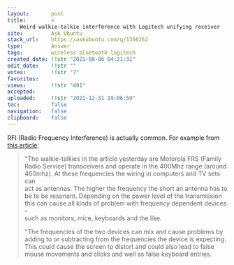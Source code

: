 ```yaml
---
layout:       post
title:        >
    Weird walkie-talkie interference with Logitech unifying receiver
site:         Ask Ubuntu
stack_url:    https://askubuntu.com/q/1356262
type:         Answer
tags:         wireless bluetooth logitech
created_date: !!str "2021-08-06 04:21:31"
edit_date:    !!str ""
votes:        !!str "7"
favorites:    
views:        !!str "491"
accepted:     
uploaded:     !!str "2021-12-31 19:06:59"
toc:          false
navigation:   false
clipboard:    false
---
```


RFI (Radio Frequency Interference) is actually common. For example from [this article](https://www.cnet.com/tech/computing/walkie-talkie-interference-with-macs-apple-displays/):

> "The walkie-talkies in the article yesterday are Motorola FRS (Family  
> Radio Service) transceivers and operate in the 400Mhz range (around  
> 460mhz). At these frequencies the wiring in computers and TV sets can  
> act as antennas. The higher the frequency the short an antenna has to  
> be to be resonant. Depending on the power level of the transmission  
> this can cause all kinds of problem with frequency dependent devices -  
> such as monitors, mice, keyboards and the like.  
>   
> "The frequencies of the two devices can mix and cause problems by  
> adding to or subtracting from the frequencies the device is expecting.  
> This could cause the screen to distort and could also lead to false  
> mouse movements and clicks and well as false keyboard entries.  

